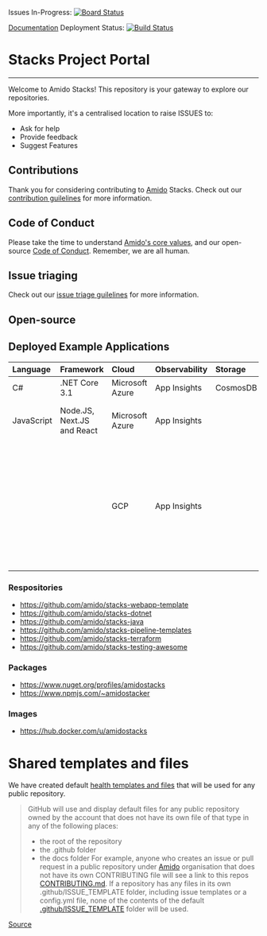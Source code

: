 Issues In-Progress: [![Board Status](https://amido-dev.visualstudio.com/73884c9a-a68f-4f67-b2b5-b588c2eb8492/81e26c3a-a64e-456b-a0d7-9b4fc2df8cb0/_apis/work/boardbadge/b9d014a2-2eb4-4b90-bc2f-700be97f9e00)](https://amido-dev.visualstudio.com/73884c9a-a68f-4f67-b2b5-b588c2eb8492/_boards/board/t/81e26c3a-a64e-456b-a0d7-9b4fc2df8cb0/Microsoft.RequirementCategory)

[Documentation](https://amido.github.io/stacks/) Deployment Status: [![Build Status](https://dev.azure.com/amido-dev/Amido-Stacks/_apis/build/status/stacks-github-pages?branchName=master)](https://dev.azure.com/amido-dev/Amido-Stacks/_build/latest?definitionId=93&branchName=master)

# Stacks Project Portal

------------------

Welcome to Amido Stacks! This repository is your gateway to explore our repositories.

More importantly, it's a centralised location to raise ISSUES to:

- Ask for help
- Provide feedback
- Suggest Features

## Contributions

Thank you for considering contributing to [Amido](https://amido.com/) Stacks. Check out our [contribution guilelines](./.github/CONTRIBUTING.md) for more information.

## Code of Conduct

Please take the time to understand [Amido's core values](https://amido.com/about-us/), and our open-source [Code of Conduct](CODE_OF_CONDUCT.md). Remember, we are all human.

## Issue triaging

Check out our [issue triage guilelines](./.github/ISSUE-TRIAGE.md) for more information.

## Open-source

## Deployed Example Applications

|  Language | Framework | Cloud | Observability | Storage | Workload | Compute | Yumido Demo App | Source | Image | CI / CD Pipeline | Infrastructure as Code | Packages |
| :--- | :--- | :--- | :--- | :--- | :--- | :--- | :--- | :--- | :--- | :--- | :--- | :--- |
|  C# | .NET Core 3.1 | Microsoft Azure | App Insights | CosmosDB | Microservice | AKS and Docker | https://api.demo.nonprod.amidostacks.com/api/menu/swagger/index.html | https://github.com/amido/stacks-dotnet |  | https://github.com/amido/stacks-pipeline-templates |  | https://www.nuget.org/profiles/amidostacks |
|  JavaScript | Node.JS, Next.JS and React | Microsoft Azure | App Insights |  | Server Side Rendered Web Application | AKS and Docker | https://app.nonprod.amidostacks.com/web/stacks | https://github.com/amido/stacks-webapp-template | https://hub.docker.com/u/amidostacks | https://github.com/amido/stacks-pipeline-templates | https://github.com/amido/stacks-terraform | https://www.npmjs.com/~amidostacker |
|   |  |  |  |  | Client Side Rendered Web Application | AKS and Docker | https://csr-app.nonprod.amidostacks.com/ | https://github.com/amido/stacks-webapp-template | https://hub.docker.com/u/amidostacks | https://github.com/amido/stacks-pipeline-templates | https://github.com/amido/stacks-terraform | https://www.npmjs.com/~amidostacker |
|   |  | GCP | App Insights |  | Server Side Rendered Web Application | GKE and Docker | https://app.gke.nonprod.amidostacks.com/ | https://github.com/amido/stacks-webapp-template | https://hub.docker.com/u/amidostacks | https://github.com/amido/stacks-pipeline-templates | https://github.com/amido/stacks-terraform | https://www.npmjs.com/~amidostacker |
|   |  |  |  |  | Client Side Rendered Web Application | GKE and Docker |  |  |  |  |  | https://www.npmjs.com/~amidostacker |

### Respositories

- https://github.com/amido/stacks-webapp-template
- https://github.com/amido/stacks-dotnet
- https://github.com/amido/stacks-java
- https://github.com/amido/stacks-pipeline-templates
- https://github.com/amido/stacks-terraform
- https://github.com/amido/stacks-testing-awesome

### Packages

- https://www.nuget.org/profiles/amidostacks
- https://www.npmjs.com/~amidostacker

### Images

- https://hub.docker.com/u/amidostacks

# Shared templates and files

We have created default [health templates and files](.github) that will be used for any public repository. 

> GitHub will use and display default files for any public repository owned by the account that does not have its own file of that type in any of the following places:
>
  > - the root of the repository
  > - the .github folder
  > - the docs folder
> For example, anyone who creates an issue or pull request in a public repository under [Amido](https://github.com/amido/) organisation that does not have its own CONTRIBUTING file will see a link to this repos [CONTRIBUTING.md](.github/CONTRIBUTING.md). If a repository has any files in its own .github/ISSUE_TEMPLATE folder, including issue templates or a config.yml file, none of the contents of the default [.github/ISSUE_TEMPLATE](.github/ISSUE_TEMPLATE) folder will be used.

  [Source](https://help.github.com/en/github/building-a-strong-community/creating-a-default-community-health-file)

